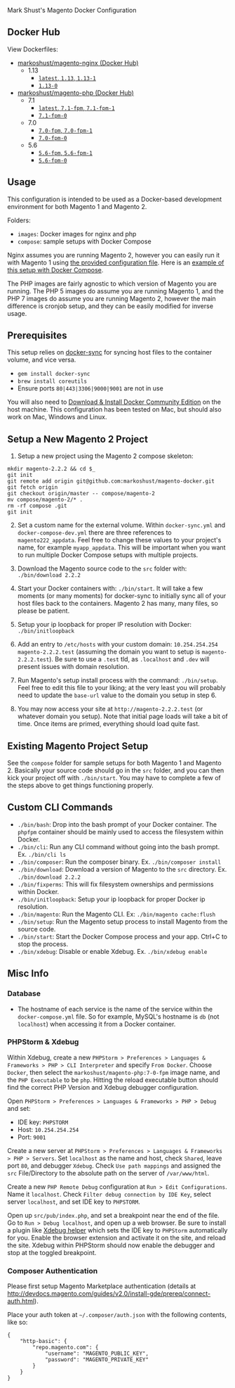 Mark Shust's Magento Docker Configuration

## Docker Hub

View Dockerfiles:

- <a href="https://hub.docker.com/r/markoshust/magento-nginx/" target="_blank">markoshust/magento-nginx (Docker Hub)</a>
	- 1.13
		- [`latest`, `1.13`, `1.13-1`](https://github.com/markoshust/magento-docker/tree/master/images/nginx/1.13)
		- [`1.13-0`](https://github.com/markoshust/magento-docker/tree/11.0.0/images/nginx/1.13)
- <a href="https://hub.docker.com/r/markoshust/magento-php/" target="_blank">markoshust/magento-php (Docker Hub)</a>
	- 7.1
		- [`latest`, `7.1-fpm`, `7.1-fpm-1`](https://github.com/markoshust/magento-docker/tree/master/images/php/7.1)
		- [`7.1-fpm-0`](https://github.com/markoshust/magento-docker/tree/11.0.0/images/php/7.1)
	- 7.0
		- [`7.0-fpm`, `7.0-fpm-1`](https://github.com/markoshust/magento-docker/tree/master/images/php/7.0)
		- [`7.0-fpm-0`](https://github.com/markoshust/magento-docker/tree/11.0.0/images/php/7.0)
	- 5.6
		- [`5.6-fpm`, `5.6-fpm-1`](https://github.com/markoshust/magento-docker/tree/master/images/php/5.6)
		- [`5.6-fpm-0`](https://github.com/markoshust/magento-docker/tree/11.0.0/images/php/5.6)

## Usage

This configuration is intended to be used as a Docker-based development environment for both Magento 1 and Magento 2.

Folders:

- `images`: Docker images for nginx and php
- `compose`: sample setups with Docker Compose

Nginx assumes you are running Magento 2, however you can easily run it with Magento 1 using [the provided configuration file](https://github.com/markoshust/magento-docker/blob/master/images/nginx/1.13/conf/default.magento1.conf). Here is an [example of this setup with Docker Compose](https://github.com/markoshust/magento-docker/tree/master/compose/magento-1).

The PHP images are fairly agnostic to which version of Magento you are running. The PHP 5 images do assume you are running Magento 1, and the PHP 7 images do assume you are running Magento 2, however the main difference is cronjob setup, and they can be easily modified for inverse usage.

## Prerequisites

This setup relies on <a href="http://docker-sync.io/" target="_blank">docker-sync</a> for syncing host files to the container volume, and vice versa.

- `gem install docker-sync`
- `brew install coreutils`
- Ensure ports `80|443|3306|9000|9001` are not in use

You will also need to <a href="https://www.docker.com/community-edition#/download" target="_blank">Download & Install Docker Community Edition</a> on the host machine. This configuration has been tested on Mac, but should also work on Mac, Windows and Linux.

## Setup a New Magento 2 Project

1. Setup a new project using the Magento 2 compose skeleton:

```
mkdir magento-2.2.2 && cd $_
git init
git remote add origin git@github.com:markoshust/magento-docker.git
git fetch origin
git checkout origin/master -- compose/magento-2
mv compose/magento-2/* .
rm -rf compose .git
git init
```

2. Set a custom name for the external volume. Within `docker-sync.yml` and `docker-compose-dev.yml` there are three references to `magento222_appdata`. Feel free to change these values to your project's name, for example `myapp_appdata`. This will be important when you want to run multiple Docker Compose setups with multiple projects.

3. Download the Magento source code to the `src` folder with: `./bin/download 2.2.2`

4. Start your Docker containers with: `./bin/start`. It will take a few moments (or many moments) for docker-sync to initially sync all of your host files back to the containers. Magento 2 has many, many files, so please be patient.

5. Setup your ip loopback for proper IP resolution with Docker: `./bin/initloopback`

6. Add an entry to `/etc/hosts` with your custom domain: `10.254.254.254 magento-2.2.2.test` (assuming the domain  you want to setup is `magento-2.2.2.test`). Be sure to use a `.test` tld, as `.localhost` and `.dev` will present issues with domain resolution.

7. Run Magento's setup install process with the command: `./bin/setup`. Feel free to edit this file to your liking; at the very least you will probably need to update the `base-url` value to the domain you setup in step 6.

8. You may now access your site at `http://magento-2.2.2.test` (or whatever domain you setup). Note that initial page loads will take a bit of time. Once items are primed, everything should load quite fast.

## Existing Magento Project Setup

See the `compose` folder for sample setups for both Magento 1 and Magento 2. Basically your source code should go in the `src` folder, and you can then kick your project off with `./bin/start`. You may have to complete a few of the steps above to get things functioning properly.

## Custom CLI Commands

- `./bin/bash`: Drop into the bash prompt of your Docker container. The `phpfpm` container should be mainly used to access the filesystem within Docker.
- `./bin/cli`: Run any CLI command without going into the bash prompt. Ex. `./bin/cli ls`
- `./bin/composer`: Run the composer binary. Ex. `./bin/composer install`
- `./bin/download`: Download a version of Magento to the `src` directory. Ex. `./bin/download 2.2.2`
- `./bin/fixperms`: This will fix filesystem ownerships and permissions within Docker.
- `./bin/initloopback`: Setup your ip loopback for proper Docker ip resolution.
- `./bin/magento`: Run the Magento CLI. Ex: `./bin/magento cache:flush`
- `./bin/setup`: Run the Magento setup process to install Magento from the source code.
- `./bin/start`: Start the Docker Compose process and your app. Ctrl+C to stop the process.
- `./bin/xdebug`: Disable or enable Xdebug. Ex. `./bin/xdebug enable`

## Misc Info

### Database

- The hostname of each service is the name of the service within the `docker-compose.yml` file. So for example, MySQL's hostname is `db` (not `localhost`) when accessing it from a Docker container.

### PHPStorm & Xdebug

Within Xdebug, create a new `PHPStorm > Preferences > Languages & Frameworks > PHP > CLI Interpreter` and specify `From Docker`. Choose `Docker`, then select the `markoshust/magento-php:7-0-fpm` image name, and the `PHP Executable` to be `php`. Hitting the reload executable button should find the correct PHP Version and Xdebug debugger configuration.

Open `PHPStorm > Preferences > Languages & Frameworks > PHP > Debug` and set:

- IDE key: `PHPSTORM`
- Host: `10.254.254.254`
- Port: `9001`

Create a new server at  `PHPStorm > Preferences > Languages & Frameworks > PHP > Servers`. Set `localhost` as the name and host, check `Shared`, leave port `80`, and debugger `Xdebug`. Check `Use path mappings` and assigned the `src` File/Directory to the absolute path on the server of `/var/www/html`.

Create a new `PHP Remote Debug` configuration at `Run > Edit Configurations`. Name it `localhost`. Check `Filter debug connection by IDE Key`, select server `localhost`, and set IDE key to `PHPSTORM`.

Open up `src/pub/index.php`, and set a breakpoint near the end of the file. Go to `Run > Debug localhost`, and open up a web browser. Be sure to install a plugin like <a href="https://chrome.google.com/webstore/detail/xdebug-helper/eadndfjplgieldjbigjakmdgkmoaaaoc" target="_blank">Xdebug helper</a> which sets the IDE key to `PHPStorm` automatically for you. Enable the browser extension and activate it on the site, and reload the site. Xdebug within PHPStorm should now enable the debugger and stop at the toggled breakpoint.

### Composer Authentication

Please first setup Magento Marketplace authentication (details at <a href="http://devdocs.magento.com/guides/v2.0/install-gde/prereq/connect-auth.html" target="_blank">http://devdocs.magento.com/guides/v2.0/install-gde/prereq/connect-auth.html</a>).

Place your auth token at `~/.composer/auth.json` with the following contents, like so:

```
{
    "http-basic": {
        "repo.magento.com": {
            "username": "MAGENTO_PUBLIC_KEY",
            "password": "MAGENTO_PRIVATE_KEY"
        }
    }
}
```
